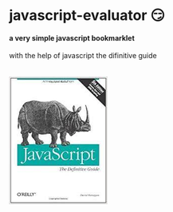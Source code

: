 # javascript-evaluator 😏                                                                               
#### a very simple javascript bookmarklet 
 
with the help of javascript the difinitive guide<br/><br/><br/>
![difinitive guide](download.jpg)
